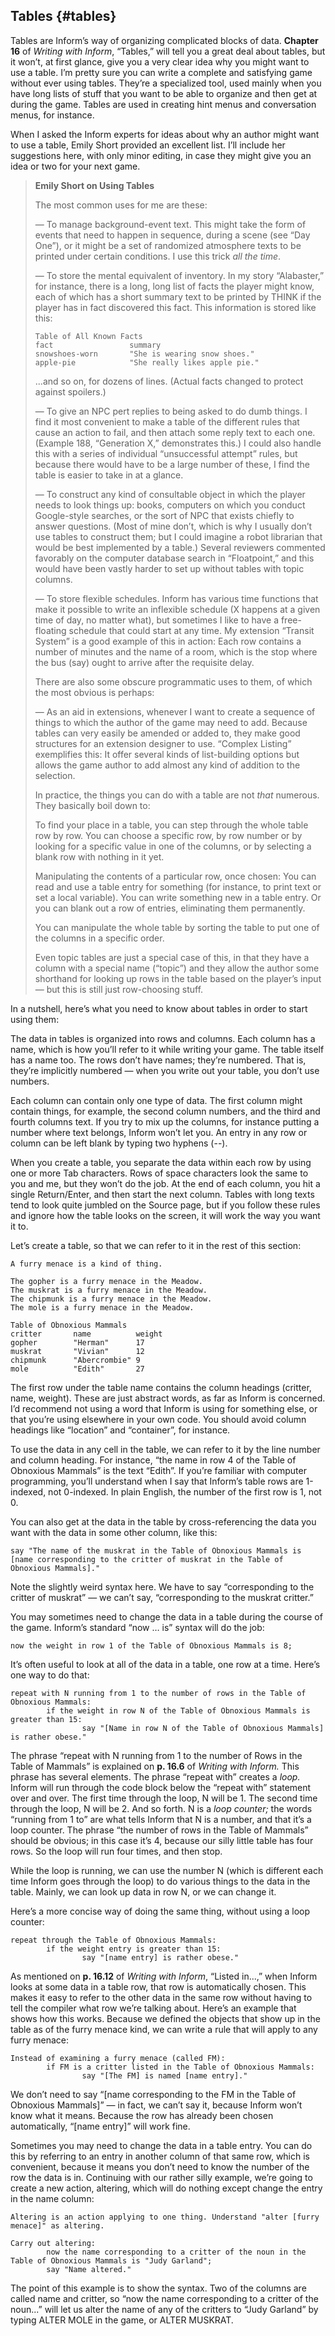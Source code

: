 ## Tables {#tables}

Tables are Inform’s way of organizing complicated blocks of data. **Chapter 16** of _Writing with Inform_, “Tables,” will tell you a great deal about tables, but it won’t, at first glance, give you a very clear idea why you might want to use a table. I’m pretty sure you can write a complete and satisfying game without ever using tables. They’re a specialized tool, used mainly when you have long lists of stuff that you want to be able to organize and then get at during the game. Tables are used in creating hint menus and conversation menus, for instance.

When I asked the Inform experts for ideas about why an author might want to use a table, Emily Short provided an excellent list. I’ll include her suggestions here, with only minor editing, in case they might give you an idea or two for your next game.

>**Emily Short on Using Tables**
>
>The most common uses for me are these:
>
>— To manage background-event text. This might take the form of events that need to happen in sequence, during a scene (see “Day One”), or it might be a set of randomized atmosphere texts to be printed under certain conditions. I use this trick _all the time_.
>
>— To store the mental equivalent of inventory. In my story “Alabaster,” for instance, there is a long, long list of facts the player might know, each of which has a short summary text to be printed by THINK if the player has in fact discovered this fact. This information is stored like this:
>
>```
>Table of All Known Facts
>fact                 summary
>snowshoes-worn       "She is wearing snow shoes."
>apple-pie            "She really likes apple pie."
>```
>...and so on, for dozens of lines. (Actual facts changed to protect against spoilers.)
>
>— To give an NPC pert replies to being asked to do dumb things. I find it most convenient to make a table of the different rules that cause an action to fail, and then attach some reply text to each one. (Example 188, “Generation X,” demonstrates this.) I could also handle this with a series of individual “unsuccessful attempt” rules, but because there would have to be a large number of these, I find the table is easier to take in at a glance.
>
>— To construct any kind of consultable object in which the player needs to look things up: books, computers on which you conduct Google-style searches, or the sort of NPC that exists chiefly to answer questions. (Most of mine don’t, which is why I usually don’t use tables to construct them; but I could imagine a robot librarian that would be best implemented by a table.) Several reviewers commented favorably on the computer database search in “Floatpoint,” and this would have been vastly harder to set up without tables with topic columns.
>
>— To store flexible schedules. Inform has various time functions that make it possible to write an inflexible schedule (X happens at a given time of day, no matter what), but sometimes I like to have a free-floating schedule that could start at any time. My extension “Transit System” is a good example of this in action: Each row contains a number of minutes and the name of a room, which is the stop where the bus (say) ought to arrive after the requisite delay.
>
>There are also some obscure programmatic uses to them, of which the most obvious is perhaps:
>
>— As an aid in extensions, whenever I want to create a sequence of things to which the author of the game may need to add. Because tables can very easily be amended or added to, they make good structures for an extension designer to use. “Complex Listing” exemplifies this: It offer several kinds of list-building options but allows the game author to add almost any kind of addition to the selection.
>
>In practice, the things you can do with a table are not _that_ numerous. They basically boil down to:
>
>To find your place in a table, you can step through the whole table row by row. You can choose a specific row, by row number or by looking for a specific value in one of the columns, or by selecting a blank row with nothing in it yet.
>
>Manipulating the contents of a particular row, once chosen: You can read and use a table entry for something (for instance, to print text or set a local variable). You can write something new in a table entry. Or you can blank out a row of entries, eliminating them permanently.
>
>You can manipulate the whole table by sorting the table to put one of the columns in a specific order.
>
>Even topic tables are just a special case of this, in that they have a column with a special name (“topic”) and they allow the author some shorthand for looking up rows in the table based on the player’s input — but this is still just row-choosing stuff.

In a nutshell, here’s what you need to know about tables in order to start using them:

The data in tables is organized into rows and columns. Each column has a name, which is how you’ll refer to it while writing your game. The table itself has a name too. The rows don’t have names; they’re numbered. That is, they’re implicitly numbered — when you write out your table, you don’t use numbers.

Each column can contain only one type of data. The first column might contain things, for example, the second column numbers, and the third and fourth columns text. If you try to mix up the columns, for instance putting a number where text belongs, Inform won’t let you. An entry in any row or column can be left blank by typing two hyphens (--).

When you create a table, you separate the data within each row by using one or more Tab characters. Rows of space characters look the same to you and me, but they won’t do the job. At the end of each column, you hit a single Return/Enter, and then start the next column. Tables with long texts tend to look quite jumbled on the Source page, but if you follow these rules and ignore how the table looks on the screen, it will work the way you want it to.

Let’s create a table, so that we can refer to it in the rest of this section:

```inform7
A furry menace is a kind of thing.

The gopher is a furry menace in the Meadow.
The muskrat is a furry menace in the Meadow.
The chipmunk is a furry menace in the Meadow.
The mole is a furry menace in the Meadow.

Table of Obnoxious Mammals
critter       name          weight
gopher        "Herman"      17
muskrat       "Vivian"      12
chipmunk      "Abercrombie" 9
mole          "Edith"       27
```

The first row under the table name contains the column headings (critter, name, weight). These are just abstract words, as far as Inform is concerned. I’d recommend not using a word that Inform is using for something else, or that you’re using elsewhere in your own code. You should avoid column headings like “location” and “container”, for instance.

To use the data in any cell in the table, we can refer to it by the line number and column heading. For instance, “the name in row 4 of the Table of Obnoxious Mammals” is the text “Edith”. If you’re familiar with computer programming, you’ll understand when I say that Inform’s table rows are 1-indexed, not 0-indexed. In plain English, the number of the first row is 1, not 0.

You can also get at the data in the table by cross-referencing the data you want with the data in some other column, like this:

```inform7
say "The name of the muskrat in the Table of Obnoxious Mammals is [name corresponding to the critter of muskrat in the Table of Obnoxious Mammals]."
```

Note the slightly weird syntax here. We have to say “corresponding to the critter of muskrat” — we can’t say, “corresponding to the muskrat critter.”

You may sometimes need to change the data in a table during the course of the game. Inform’s standard “now … is” syntax will do the job:

```inform7
now the weight in row 1 of the Table of Obnoxious Mammals is 8;
```

It’s often useful to look at all of the data in a table, one row at a time. Here’s one way to do that:

```inform7
repeat with N running from 1 to the number of rows in the Table of Obnoxious Mammals:
        if the weight in row N of the Table of Obnoxious Mammals is greater than 15:
                say "[Name in row N of the Table of Obnoxious Mammals] is rather obese."
```

The phrase “repeat with N running from 1 to the number of Rows in the Table of Mammals” is explained on **p. 16.6** of _Writing with Inform._ This phrase has several elements. The phrase “repeat with” creates a _loop._ Inform will run through the code block below the “repeat with” statement over and over. The first time through the loop, N will be 1\. The second time through the loop, N will be 2\. And so forth. N is a _loop counter;_ the words “running from 1 to” are what tells Inform that N is a number, and that it’s a loop counter. The phrase “the number of rows in the Table of Mammals” should be obvious; in this case it’s 4, because our silly little table has four rows. So the loop will run four times, and then stop.

While the loop is running, we can use the number N (which is different each time Inform goes through the loop) to do various things to the data in the table. Mainly, we can look up data in row N, or we can change it.

Here’s a more concise way of doing the same thing, without using a loop counter:

```inform7
repeat through the Table of Obnoxious Mammals:
        if the weight entry is greater than 15:
                say "[name entry] is rather obese."
```

As mentioned on **p. 16.12** of _Writing with Inform_, “Listed in...,” when Inform looks at some data in a table row, that row is automatically chosen. This makes it easy to refer to the other data in the same row without having to tell the compiler what row we’re talking about. Here’s an example that shows how this works. Because we defined the objects that show up in the table as of the furry menace kind, we can write a rule that will apply to any furry menace:

```inform7
Instead of examining a furry menace (called FM):
        if FM is a critter listed in the Table of Obnoxious Mammals:
                say "[The FM] is named [name entry]."
```

We don’t need to say “[name corresponding to the FM in the Table of Obnoxious Mammals]” — in fact, we can’t say it, because Inform won’t know what it means. Because the row has already been chosen automatically, “[name entry]” will work fine.

Sometimes you may need to change the data in a table entry. You can do this by referring to an entry in another column of that same row, which is convenient, because it means you don’t need to know the number of the row the data is in. Continuing with our rather silly example, we’re going to create a new action, altering, which will do nothing except change the entry in the name column:

```inform7
Altering is an action applying to one thing. Understand "alter [furry menace]" as altering.

Carry out altering:
        now the name corresponding to a critter of the noun in the Table of Obnoxious Mammals is "Judy Garland";
        say "Name altered."
```

The point of this example is to show the syntax. Two of the columns are called name and critter, so “now the name corresponding to a critter of the noun...” will let us alter the name of any of the critters to “Judy Garland” by typing ALTER MOLE in the game, or ALTER MUSKRAT.
